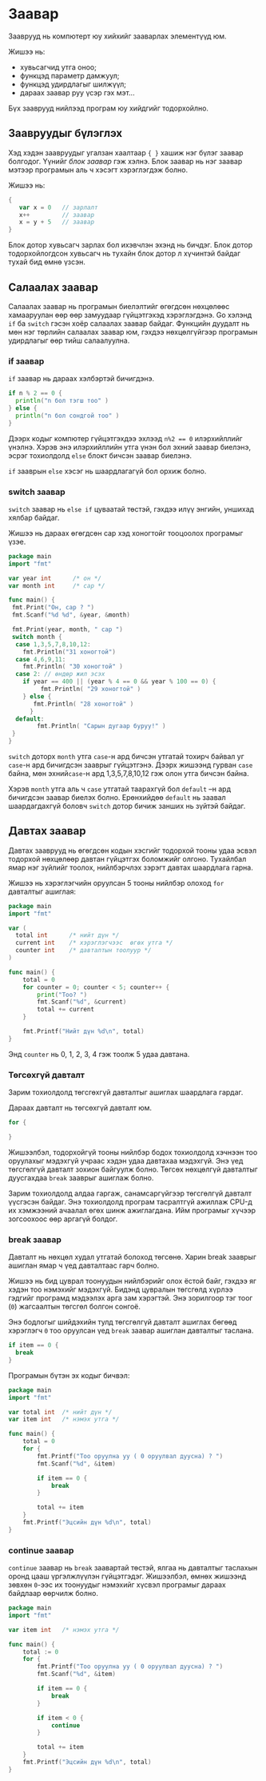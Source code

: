 # Заавар

Зааврууд нь компютерт юу хийхийг зааварлах элементүүд юм.

Жишээ нь:

* хувьсагчид утга оноо;
* функцэд параметр дамжуул;
* функцэд удирдлагыг шилжүүл;
* дараах заавар руу үсэр гэх мэт...

Бүх зааврууд нийлээд програм юу хийдгийг тодорхойлно.

## Заавруудыг бүлэглэх

Хэд хэдэн заавруудыг угалзан хаалтаар `{ }` хашиж нэг бүлэг заавар болгодог. Үүнийг _блок заавар_ гэж хэлнэ. Блок заавар нь нэг заавар мэтээр програмын аль ч хэсэгт хэрэглэгдэж болно.

Жишээ нь:

```go
{
   var x = 0   // зарлалт
   x++         // заавар
   x = y + 5   // заавар
}
```

Блок дотор хувьсагч зарлах бол ихэвчлэн эхэнд нь бичдэг. Блок дотор тодорхойлогдсон хувьсагч нь тухайн блок дотор л хүчинтэй байдаг тухай бид өмнө үзсэн.

## Салаалах заавар

Салаалах заавар нь програмын биелэлтийг өгөгдсөн нөхцөлөөс хамааруулан өөр өөр замуудаар гүйцэтгэхэд хэрэглэгдэнэ. Go хэлэнд `if` ба `switch` гэсэн хоёр салаалах заавар байдаг. Функцийн дуудалт нь мөн нэг төрлийн салаалах заавар юм, гэхдээ нөхцөлгүйгээр програмын удирдлагыг өөр тийш салаалуулна.

### if заавар

`if` заавар нь дараах хэлбэртэй бичигдэнэ.

```go
if n % 2 == 0 {
  println("n бол тэгш тоо" )
} else {
  println("n бол сондгой тоо" )
}
```

Дээрх кодыг компютер гүйцэтгэхдээ эхлээд `n%2 == 0` илэрхийллийг үнэлнэ. Хэрэв энэ илэрхийллийн утга үнэн бол эхний заавар биелэнэ, эсрэг тохиолдолд `else` блокт бичсэн заавар биелэнэ.

`if` зааврын `else` хэсэг нь шаардлагагүй бол орхиж болно.

### switch заавар

`switch` заавар нь `else if` цуваатай төстэй, гэхдээ илүү энгийн, уншихад хялбар байдаг.

Жишээ нь дараах өгөгдсөн сар хэд хоногтойг тооцоолох програмыг үзэе.

```go
package main
import "fmt"

var year int      /* он */
var month int     /* сар */

func main() {
 fmt.Print("Он, сар ? ")
 fmt.Scanf("%d %d", &year, &month)

 fmt.Print(year, month, " сар ")
 switch month {
  case 1,3,5,7,8,10,12:
    fmt.Println("31 хоногтой")
  case 4,6,9,11:
    fmt.Println( "30 хоногтой" )
  case 2: // өндөр жил эсэх
    if year == 400 || (year % 4 == 0 && year % 100 == 0) {
         fmt.Println( "29 хоногтой" )
    } else {
       fmt.Println( "28 хоногтой" )
      }
  default:
        fmt.Println( "Сарын дугаар буруу!" )
 }
}
```

`switch` доторх `month` утга `case`-н ард бичсэн утгатай тохирч байвал уг `case`-н ард бичигдсэн зааврыг гүйцэтгэнэ. Дээрх жишээнд гурван `case` байна, мөн эхний`case`-н ард 1,3,5,7,8,10,12 гэж олон утга бичсэн байна.

Хэрэв `month` утга аль ч `case` утгатай таарахгүй бол `default` –н ард бичигдсэн заавар биелэх болно. Ерөнхийдөө `default` нь заавал шаардагдахгүй боловч `switch` дотор бичиж занших нь зүйтэй байдаг.

## Давтах заавар

Давтах зааврууд нь өгөгдсөн кодын хэсгийг тодорхой тооны удаа эсвэл тодорхой нөхцөлөөр давтан гүйцэтгэх боломжийг олгоно. Тухайлбал ямар нэг зүйлийг тоолох, нийлбэрчлэх зэрэгт давтах шаардлага гарна.

Жишээ нь хэрэглэгчийн оруулсан 5 тооны нийлбэр олоход `for` давталтыг ашиглая:

```go
package main
import "fmt"

var (
  total int      /* нийт дүн */
  current int    /* хэрэглэгчээс  өгөх утга */
  counter int    /* давталтын тоолуур */
)

func main() {
    total = 0
    for counter = 0; counter < 5; counter++ {
        print("Тоо? ")
        fmt.Scanf("%d", &current)
        total += current
    }

    fmt.Printf("Нийт дүн %d\n", total)
}
```

Энд `counter` нь 0, 1, 2, 3, 4 гэж тоолж 5 удаа давтана.

### Төгсөхгүй давталт

Зарим тохиолдолд төгсгөхгүй давталтыг ашиглах шаардлага гардаг.

Дараах давталт нь төгсөхгүй давталт юм.

```go
for {

}
```

Жишээлбэл, тодорхойгүй тооны нийлбэр бодох тохиолдолд хэчнээн тоо оруулахыг мэдэхгүй учраас хэдэн удаа давтахаа мэдэхгүй. Энэ үед төгсгөлгүй давталт зохион байгуулж болно. Төгсөх нөхцөлгүй давталтыг дуусгахдаа `break` зааврыг ашиглаж болно.

Зарим тохиолдолд алдаа гаргаж, санамсаргүйгээр төгсгөлгүй давталт үүсгэсэн байдаг. Энэ тохиолдолд програм тасралтгүй ажиллаж CPU-д их хэмжээний ачаалал өгөх шинж ажиглагдана. Ийм програмыг хүчээр зогсоохоос өөр аргагүй болдог.

### break заавар

Давталт нь нөхцөл худал утгатай болоход төгсөнө. Харин break зааврыг ашиглан ямар ч үед давталтаас гарч болно.

Жишээ нь бид цуврал тоонуудын нийлбэрийг олох ёстой байг, гэхдээ яг хэдэн тоо нэмэхийг мэдэхгүй. Бидэнд цувралын төгсгөлд хүрлээ гэдгийг програмд мэдээлэх арга зам хэрэгтэй. Энэ зорилгоор тэг тоог \(`0`\) жагсаалтын төгсгөл болгон сонгоё.

Энэ бодлогыг шийдэхийн тулд төгсгөлгүй давталт ашиглах бөгөөд хэрэглэгч `0` тоо оруулсан үед `break` заавар ашиглан давталтыг таслана.

```go
if item == 0 {
  break
}
```

Програмын бүтэн эх кодыг бичвэл:

```go
package main
import "fmt"

var total int  /* нийт дүн */
var item int   /* нэмэх утга */

func main() {
    total = 0
    for {
        fmt.Printf("Тоо оруулна уу ( 0 оруулвал дуусна) ? ")
        fmt.Scanf("%d", &item)

        if item == 0 {
            break
        }

        total += item
    }
    fmt.Printf("Эцсийн дүн %d\n", total)
}
```

### continue заавар

`continue` заавар нь `break` заавартай төстэй, ялгаа нь давталтыг таслахын оронд цааш үргэлжлүүлэн гүйцэтгэдэг. Жишээлбэл, өмнөх жишээнд зөвхөн `0`-ээс их тоонуудыг нэмэхийг хүсвэл програмыг дараах байдлаар өөрчилж болно.

```go
package main
import "fmt"

var item int   /* нэмэх утга */

func main() {
    total := 0
    for {
        fmt.Printf("Тоо оруулна уу ( 0 оруулвал дуусна) ? ")
        fmt.Scanf("%d", &item)

        if item == 0 {
            break
        }

        if item < 0 {
            continue
        }

        total += item
    }
    fmt.Printf("Эцсийн дүн %d\n", total)
}
```



